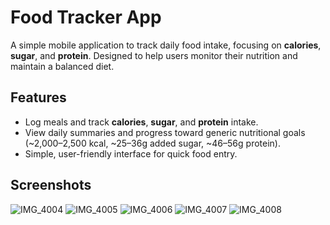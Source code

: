 # Food Tracker App

A simple mobile application to track daily food intake, focusing on **calories**, **sugar**, and **protein**. Designed to help users monitor their nutrition and maintain a balanced diet.

## Features
- Log meals and track **calories**, **sugar**, and **protein** intake.
- View daily summaries and progress toward generic nutritional goals (~2,000–2,500 kcal, ~25–36g added sugar, ~46–56g protein).
- Simple, user-friendly interface for quick food entry.

## Screenshots 

![IMG_4004](https://github.com/user-attachments/assets/f7680402-6b95-4434-a77a-a50fa1edaa77)
![IMG_4005](https://github.com/user-attachments/assets/c4104e4d-f303-4bdd-ab69-2666aca33c0f)
![IMG_4006](https://github.com/user-attachments/assets/6ca85067-c29f-4a49-bc0f-4b89d6d6ea51)
![IMG_4007](https://github.com/user-attachments/assets/312bb3ee-9f67-4d83-9cce-309bcf64aa96)
![IMG_4008](https://github.com/user-attachments/assets/0b075a7a-7920-41fe-a0b6-cce92e93f32e)

